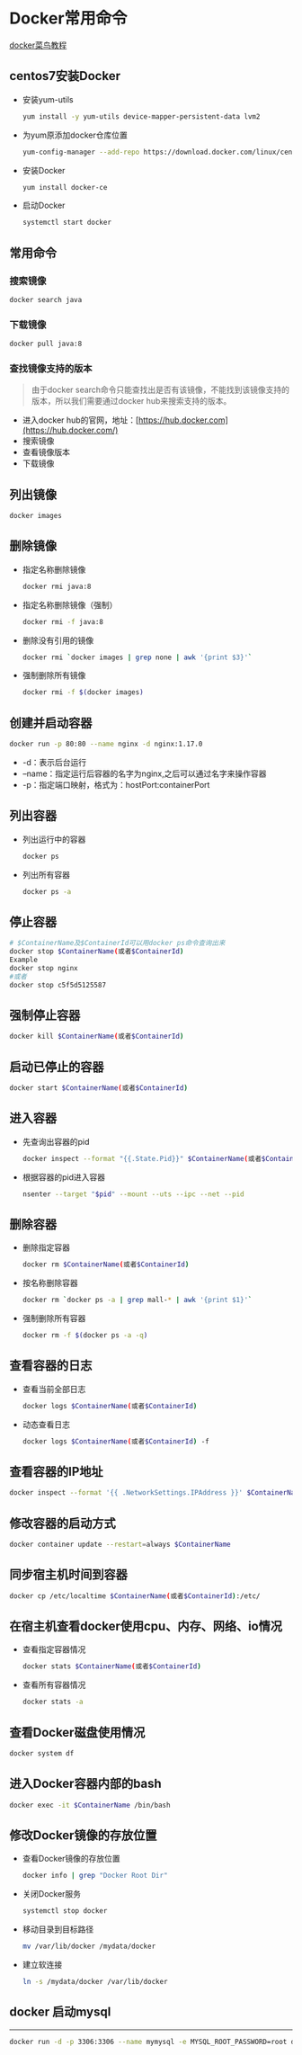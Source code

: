 # Docker常用命令

[docker菜鸟教程](https://www.runoob.com/docke)

## centos7安装Docker

- 安装yum-utils

  ```bash
  yum install -y yum-utils device-mapper-persistent-data lvm2
  ```

- 为yum原添加docker仓库位置

  ```bash
  yum-config-manager --add-repo https://download.docker.com/linux/centos/docker-ce.repo
  ```

- 安装Docker

  ```bash
  yum install docker-ce
  ```

- 启动Docker

  ```bash
  systemctl start docker
  ```

## 常用命令

### 搜索镜像

```bash
docker search java	
```

### 下载镜像

```bash
docker pull java:8
```

### 查找镜像支持的版本

> 由于docker search命令只能查找出是否有该镜像，不能找到该镜像支持的版本，所以我们需要通过docker hub来搜索支持的版本。

- 进入docker hub的官网，地址：[https://hub.docker.com](https://hub.docker.com/)
- 搜索镜像
- 查看镜像版本
- 下载镜像

## 列出镜像

```bash
docker images
```

## 删除镜像

- 指定名称删除镜像

  ```bash
  docker rmi java:8
  ```

- 指定名称删除镜像（强制）

  ```bash
  docker rmi -f java:8
  ```

- 删除没有引用的镜像

  ```bash
  docker rmi `docker images | grep none | awk '{print $3}'`
  ```

- 强制删除所有镜像

  ```bash
  docker rmi -f $(docker images)
  ```

## 创建并启动容器

```bash
docker run -p 80:80 --name nginx -d nginx:1.17.0
```

- -d：表示后台运行
- –name：指定运行后容器的名字为nginx,之后可以通过名字来操作容器
- -p：指定端口映射，格式为：hostPort:containerPort

## 列出容器

- 列出运行中的容器

  ```bash
  docker ps
  ```

- 列出所有容器

  ```bash
  docker ps -a
  ```

## 停止容器

```bash
# $ContainerName及$ContainerId可以用docker ps命令查询出来
docker stop $ContainerName(或者$ContainerId)
Example
docker stop nginx
#或者
docker stop c5f5d5125587
```

## 强制停止容器

```bash
docker kill $ContainerName(或者$ContainerId)
```

## 启动已停止的容器

```bash
docker start $ContainerName(或者$ContainerId)
```

## 进入容器

- 先查询出容器的pid

  ```bash
  docker inspect --format "{{.State.Pid}}" $ContainerName(或者$ContainerId)
  ```

- 根据容器的pid进入容器

  ```bash
  nsenter --target "$pid" --mount --uts --ipc --net --pid
  ```

## 删除容器

- 删除指定容器

  ```bash
  docker rm $ContainerName(或者$ContainerId)
  ```

- 按名称删除容器

  ```bash
  docker rm `docker ps -a | grep mall-* | awk '{print $1}'`
  ```

- 强制删除所有容器

  ```bash
  docker rm -f $(docker ps -a -q)
  ```

## 查看容器的日志

- 查看当前全部日志

  ```bash
  docker logs $ContainerName(或者$ContainerId)
  ```

- 动态查看日志

  ```bash
  docker logs $ContainerName(或者$ContainerId) -f
  ```

## 查看容器的IP地址

```bash
docker inspect --format '{{ .NetworkSettings.IPAddress }}' $ContainerName(或者$ContainerId)
```

## 修改容器的启动方式

```bash
docker container update --restart=always $ContainerName
```

## 同步宿主机时间到容器

```bash
docker cp /etc/localtime $ContainerName(或者$ContainerId):/etc/
```

## 在宿主机查看docker使用cpu、内存、网络、io情况

- 查看指定容器情况

  ```bash
  docker stats $ContainerName(或者$ContainerId)
  ```

- 查看所有容器情况

  ```bash
  docker stats -a
  ```

## 查看Docker磁盘使用情况

```bash
docker system df
```

## 进入Docker容器内部的bash

```bash
docker exec -it $ContainerName /bin/bash
```

## 修改Docker镜像的存放位置

- 查看Docker镜像的存放位置

  ```bash
  docker info | grep "Docker Root Dir"
  ```

- 关闭Docker服务

  ```bash
  systemctl stop docker
  ```

- 移动目录到目标路径

  ```bash
  mv /var/lib/docker /mydata/docker
  ```

- 建立软连接

  ```bash
  ln -s /mydata/docker /var/lib/docker
  ```



## docker 启动mysql

---

```bash
docker run -d -p 3306:3306 --name mymysql -e MYSQL_ROOT_PASSWORD=root docker.io/mysql:latest
```

